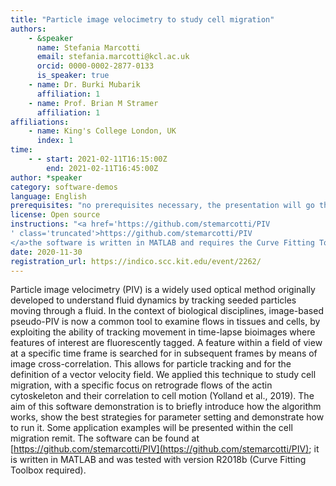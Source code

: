 ```yaml
---
title: "Particle image velocimetry to study cell migration"
authors:
    - &speaker
      name: Stefania Marcotti
      email: stefania.marcotti@kcl.ac.uk
      orcid: 0000-0002-2877-0133
      is_speaker: true
    - name: Dr. Burki Mubarik
      affiliation: 1
    - name: Prof. Brian M Stramer
      affiliation: 1
affiliations:
    - name: King's College London, UK
      index: 1
time:
    - - start: 2021-02-11T16:15:00Z
        end: 2021-02-11T16:45:00Z
author: *speaker
category: software-demos
language: English
prerequisites: "no prerequisites necessary, the presentation will go through some basic theory at the beginning"
license: Open source
instructions: "<a href='https://github.com/stemarcotti/PIV
' class='truncated'>https://github.com/stemarcotti/PIV
</a>the software is written in MATLAB and requires the Curve Fitting Toolbox. Unfortunately, MATLAB requires a personal or institutional license."
date: 2020-11-30
registration_url: https://indico.scc.kit.edu/event/2262/
---
```

Particle image velocimetry (PIV) is a widely used optical method originally developed to understand fluid dynamics by tracking seeded particles moving through a fluid. In the context of biological disciplines, image-based pseudo-PIV is now a common tool to examine flows in tissues and cells, by exploiting the ability of tracking movement in time-lapse bioimages where features of interest are fluorescently tagged. A feature within a field of view at a specific time frame is searched for in subsequent frames by means of image cross-correlation. This allows for particle tracking and for the definition of a vector velocity field. We applied this technique to study cell migration, with a specific focus on retrograde flows of the actin cytoskeleton and their correlation to cell motion (Yolland et al., 2019). The aim of this software demonstration is to briefly introduce how the algorithm works, show the best strategies for parameter setting and demonstrate how to run it. Some application examples will be presented within the cell migration remit. The software can be found at [https://github.com/stemarcotti/PIV](https://github.com/stemarcotti/PIV); it is written in MATLAB and was tested with version R2018b (Curve Fitting Toolbox required).
